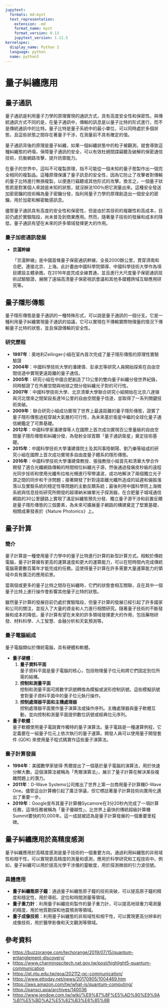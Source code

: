 ```yaml
---
jupytext:
  formats: md:myst
  text_representation:
    extension: .md
    format_name: myst
    format_version: 0.13
    jupytext_version: 1.11.5
kernelspec:
  display_name: Python 3
  language: python
  name: python3
---
```


# 量子糾纏應用

## 量子通訊
量子通訊是利用量子力學的原理實現的通訊方式，具有高度安全性和保密性。與傳統通訊方式不同的是，在量子通訊中，傳輸的訊息是以量子比特的形式進行，而不是傳統通訊中的比特。量子比特是量子系統中的最小單位，可以同時處於多個狀態，且這些狀態之間存在著量子干涉，在測量前不具有確定的值。

量子通訊背後的原理是量子糾纏，如果一個糾纏狀態中的粒子被觀測，就會導致這種糾纏態的坍塌，保障量子通訊的安全，可以有效杜絕間諜竊聽及破解的保密通信技術，抗衡網路攻擊，提升防禦能力。

在量子的世界中，這叫不可複製原理，指不可能從一個未知的量子態製作出一個完全相同的複製品。這種原理保護了量子訊息的安全性，因為它防止了攻擊者對傳輸的量子比特進行無損複製，以便進行竊聽或其他形式的攻擊。換言之，一個量子狀態若是對某個人來說是未知的狀態，就沒辦法100％把它測量出來。這種安全發送加密密鑰的技術稱為量子密鑰分發，指利用量子力學的原理創造出一個安全的密鑰，用於加密和解密敏感訊息。

儘管量子通訊具有高度的安全性和保密性，但是由於其技術的複雜性和高成本，目前仍處於實驗階段，尚未普及到商業應用。然而，隨著量子技術的發展和成本的降低，量子通訊有望在未來的許多領域發揮更大的作用。

### 量子加密通訊發展
- **京滬幹線**
  
  「京滬幹線」是中國首條量子保密通訊幹線，全長2000餘公里，貫穿濟南和合肥，連接北京、上海。此計畫由中國科學院領導、中國科學技術大學作為項目建設主體承擔。在2016年底完成全線貫通，並且進行大尺度量子保密通訊技術試驗驗證，展開了遠端高清量子保密視訊會議和其他多媒體跨域互聯應用研究等。

## 量子隱形傳態
量子隱形傳態是量子通訊的一種特殊形式，可以說是量子通訊的一個分支。它是一種利用量子糾纏實現量子通訊的協議，它可以實現在不傳輸實際物理量的情況下傳輸量子比特的狀態，並且保證傳輸的安全性。

### 研究歷程
- **1997年**：奧地利Zeilinger小組在室內首次完成了量子隱形傳態的原理性實驗驗證
- **2004年**：中國科學技術大學的潘建偉、彭承志等研究人員開始探索在自由空間信道中實現更遠距離的量子通信。
- **2005年**：研究小組在中國合肥創造了13公里的雙向量子糾纏分發世界紀錄，同時驗證了在外層空間與地球之間分發糾纏光子對的可行性。
- **2007年**：中國科學技術大學、北京清華大學聯合研究小組開始在北京八達嶺與河北懷來之間架設長達16公里的自由空間量子信道，並取得了一系列關鍵技術突破。
- **2009年**：聯合研究小組成功實現了世界上最遠距離的量子隱形傳態，證實了量子隱形傳態過程穿越大氣層的可行性，為未來基於衛星中繼的全球化量子通信網鑑定了可靠基礎。
- **2012年**：中國科學家潘建偉等人在國際上首次成功實現百公里量級的自由空間量子隱形傳態和糾纏分發，為發射全球首顆「量子通訊衛星」奠定技術基礎。
- **2015年**：中國科學技術大學潘建偉院士及其同事陸朝陽、劉乃樂等組成的研究小組在國際上首次成功實現多自由度量子體系的隱形傳態。
- **2016年**：中國科學技術大學潘建偉教授、張強教授小組首先和清華大學合作開發了適合光纖網路傳輸的時間相位糾纏光子源，然後通過發展皮秒級的遠程光同步技術和使用光纖布拉格光柵進行窄帶濾波，成功地解決了兩個獨立光子源之間的同步和干涉問題；接著開發了針對遠距離光纖所造成的延遲和偏振漲落以及實驗系統的穩定性等問題的主動反饋系統；最後利用中國科學院上海微系統與信息技術研究所開發的超導納米線單光子探測器，在合肥量子城域通信網路的30公里鏈路上實現了滿足糾纏態預先分發、獨立量子源干涉和前置反饋是量子隱形傳態的三個要素，為未來可擴展量子網路的構建奠定了堅實基礎，相關成果發表於《Nature Photonics》上。

## 量子計算

### 簡介
量子計算是一種使用量子力學中的量子比特進行計算的新型計算方式。相較於傳統電腦，量子計算擁有更高的運算速度和更大的運算能力，可以在短時間內完成傳統電腦需要數百萬年才能完成的任務。這使得量子計算在許多需要大量運算能力的領域中具有廣泛的應用前景。

當兩個或更多的量子比特之間存在糾纏時，它們的狀態會相互關聯，且在其中一個量子比特上進行操作會影響其他量子比特的狀態。

雖然量子計算的發展目前仍處於實驗階段，但量子計算的發展已經引起了許多國家和公司的關注，並投入了大量的資金和人力進行相關研究。隨著量子技術的不斷發展和成本的降低，量子計算有望在未來的許多領域發揮更大的作用，包括藥物研發、材料科學、人工智慧、金融分析和天氣預測等。

### 量子電腦組成
量子電腦類似於傳統電腦，具有硬體和軟體。

- **量子硬體**：
  1. **量子資料平面**<br>
     量子資料平面是量子電腦的核心，包括物理量子位元和將它們固定到位所需的結構。
  2. **控制和測量平面**<br>
     控制和測量平面可將數字訊號轉換為模擬或波形控制訊號。這些模擬訊號會對量子資料平面中的量子位元執行操作。
  3. **控制處理器平面和主機處理器**<br>
     控制處理器平面實作量子演算法或操作序列。主機處理器與量子軟體互動，並向控制和測量平面提供數位訊號或經典位元序列。
- **量子軟體**：  
  量子軟體使用量子電路實作獨特的量子演算法。量子電路是一種運算例程，它定義要在一組量子位元上依次執行的量子運算。開發人員可以使用量子開發套件 (QDK) 來使用量子程式碼實作這些量子演算法。

### 量子計算發展
- **1994年**：美國數學家彼得·秀爾提出了一個基於量子電腦的演算法，用於快速分解大數。這個演算法被稱為「秀爾演算法」，展示了量子計算在解決某些複雜問題上的潛力。
- **2011年**：D-Wave Systems公司推出了世界上第一台商用量子計算機D-Wave One。儘管這台計算機引起了廣泛爭議，但它標誌著量子計算技術向實用化邁出了重要一步。
- **2019年**：Google宣布其量子計算機Sycamore在3分20秒內完成了一項計算任務，這項任務被稱為「量子優越性」，比世界上最快的傳統超級計算機Summit要快約10,000年。這一成就被認為是量子計算發展的一個重要里程碑。

## 量子糾纏應用於高精度感測
量子糾纏應用於高精度感測是量子技術的一個重要方向。通過利用糾纏態的非局域性和相干性，可以實現更高精度的測量和感測，應用於科學研究和工程技術中。例如，量子糾纏可以用於提高光學干涉儀的靈敏度，用於探測微弱的引力波信號。

### 具體應用
- **量子糾纏態原子鐘**：通過量子糾纏態原子鐘的技術突破，可以提高原子鐘的精度和穩定性，用於導航、定位和時間測量等領域。
- **量子重力計**：利用量子糾纏技術製作的量子重力計，可以提高地球重力場測量的精度，用於地質勘探和地震預測等領域。
- **量子成像技術**：利用量子糾纏態的非局域性和相干性，可以實現更高分辨率的成像技術，用於醫學影像和天文觀測等領域。

## 參考資料
- https://buzzorange.com/techorange/2019/07/15/quantum-entanglement-discovery/
- https://www.charmingscitech.nat.gov.tw/post/highlight5-quantum-communication
- https://qt.ntu.edu.tw/qoa/202112-qc-communication/
- https://www.ettoday.net/news/20170905/1004469.htm
- https://aws.amazon.com/tw/what-is/quantum-computing/
- https://pansci.asia/archives/140036
- https://www.jendow.com.tw/wiki/%E9%87%8F%E5%AD%90%E9%9A%B1%E5%BD%A2%E5%82%B3%E6%85%8B